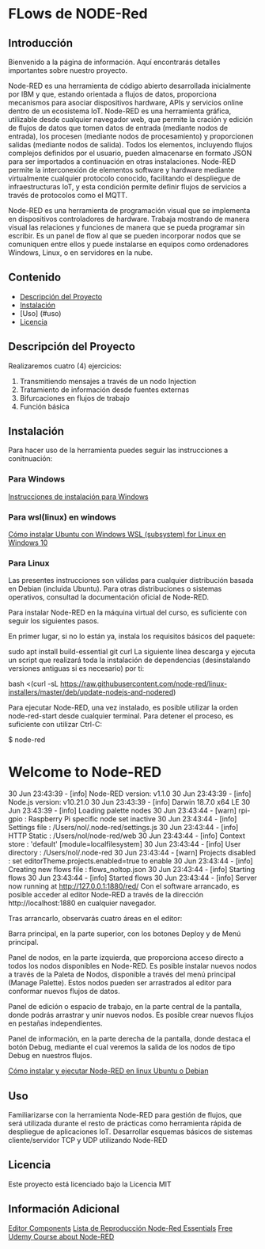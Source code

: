 # FLows de NODE-Red

## Introducción

Bienvenido a la página de información. Aquí encontrarás detalles importantes sobre nuestro proyecto.

Node-RED es una herramienta de código abierto desarrollada inicialmente por IBM y que, estando orientada a flujos de datos, proporciona mecanismos para asociar dispositivos hardware, APIs y servicios online dentro de un ecosistema IoT. Node-RED es una herramienta gráfica, utilizable desde cualquier navegador web, que permite la cración y edición de flujos de datos que tomen datos de entrada (mediante nodos de entrada), los procesen (mediante nodos de procesamiento) y proporcionen salidas (mediante nodos de salida). Todos los elementos, incluyendo flujos complejos definidos por el usuario, pueden almacenarse en formato JSON para ser importados a continuación en otras instalaciones. Node-RED permite la interconexión de elementos software y hardware mediante virtualmente cualquier protocolo conocido, facilitando el despliegue de infraestructuras IoT, y esta condición permite definir flujos de servicios a través de protocolos como el MQTT.

Node-RED es una herramienta de programación visual que se implementa en dispositivos controladores de hardware. Trabaja mostrando de manera visual las relaciones y funciones de manera que se pueda programar sin escribir. Es un panel de flow al que se pueden incorporar nodos que se comuniquen entre ellos y puede instalarse en equipos como ordenadores Windows, Linux, o en servidores en la nube.

## Contenido

- [Descripción del Proyecto](#descripción-del-proyecto)
- [Instalación](#instalación)
- [Uso] (#uso)
- [Licencia](#licencia)

## Descripción del Proyecto

Realizaremos cuatro (4) ejercicios:

1. Transmitiendo mensajes a través de un nodo Injection
2. Tratamiento de información desde fuentes externas
3. Bifurcaciones en flujos de trabajo
4. Función básica

## Instalación

Para hacer uso de la herramienta puedes seguir las instrucciones a conitnuación:

### Para Windows

[Instrucciones de instalación para Windows](https://nodered-org.translate.goog/docs/getting-started/windows?_x_tr_sl=auto&_x_tr_tl=es&_x_tr_hl=es&_x_tr_pto=wapp)

### Para wsl(linux) en windows

[Cómo instalar Ubuntu con Windows WSL (subsystem) for Linux en Windows 10](https://youtu.be/lt4UtlUzx9w?si=MpnBuwCGLnXHUq5U)

### Para Linux

Las presentes instrucciones son válidas para cualquier distribución basada en Debian (incluida Ubuntu). Para otras distribuciones o sistemas operativos, consultad la documentación oficial de Node-RED.

Para instalar Node-RED en la máquina virtual del curso, es suficiente con seguir los siguientes pasos.

En primer lugar, si no lo están ya, instala los requisitos básicos del paquete:

sudo apt install build-essential git curl
La siguiente línea descarga y ejecuta un script que realizará toda la instalación de dependencias (desinstalando versiones antiguas si es necesario) por ti:

bash <(curl -sL <https://raw.githubusercontent.com/node-red/linux-installers/master/deb/update-nodejs-and-nodered>)

Para ejecutar Node-RED, una vez instalado, es posible utilizar la orden node-red-start desde cualquier terminal. Para detener el proceso, es suficiente con utilizar Ctrl-C:

$ node-red

Welcome to Node-RED
===================

30 Jun 23:43:39 - [info] Node-RED version: v1.1.0
30 Jun 23:43:39 - [info] Node.js  version: v10.21.0
30 Jun 23:43:39 - [info] Darwin 18.7.0 x64 LE
30 Jun 23:43:39 - [info] Loading palette nodes
30 Jun 23:43:44 - [warn] rpi-gpio : Raspberry Pi specific node set inactive
30 Jun 23:43:44 - [info] Settings file  : /Users/nol/.node-red/settings.js
30 Jun 23:43:44 - [info] HTTP Static    : /Users/nol/node-red/web
30 Jun 23:43:44 - [info] Context store  : 'default' [module=localfilesystem]
30 Jun 23:43:44 - [info] User directory : /Users/nol/.node-red
30 Jun 23:43:44 - [warn] Projects disabled : set editorTheme.projects.enabled=true to enable
30 Jun 23:43:44 - [info] Creating new flows file : flows_noltop.json
30 Jun 23:43:44 - [info] Starting flows
30 Jun 23:43:44 - [info] Started flows
30 Jun 23:43:44 - [info] Server now running at http://127.0.0.1:1880/red/
Con el software arrancado, es posible acceder al editor Node-RED a través de la dirección http://localhost:1880 en cualquier navegador.

Tras arrancarlo, observarás cuatro áreas en el editor:

Barra principal, en la parte superior, con los botones Deploy y de Menú principal.

Panel de nodos, en la parte izquierda, que proporciona acceso directo a todos los nodos disponibles en Node-RED. Es posible instalar nuevos nodos a través de la Paleta de Nodos, disponible a través del menú principal (Manage Palette). Estos nodos pueden ser arrastrados al editor para conformar nuevos flujos de datos.

Panel de edición o espacio de trabajo, en la parte central de la pantalla, donde podrás arrastrar y unir nuevos nodos. Es posible crear nuevos flujos en pestañas independientes.

Panel de información, en la parte derecha de la pantalla, donde destaca el botón Debug, mediante el cual veremos la salida de los nodos de tipo Debug en nuestros flujos.

[Cómo instalar y ejecutar Node-RED en linux Ubuntu o Debian](https://nodered-org.translate.goog/docs/getting-started/local?_x_tr_sl=auto&_x_tr_tl=es&_x_tr_hl=es&_x_tr_pto=wapp)

## Uso

Familiarizarse con la herramienta Node-RED para gestión de flujos, que será utilizada durante el resto de prácticas como herramienta rápida de despliegue de aplicaciones IoT.
Desarrollar esquemas básicos de sistemas cliente/servidor TCP y UDP utilizando Node-RED

## Licencia

Este proyecto está licenciado bajo la Licencia MIT

## Información Adicional

[Editor Components](https://youtu.be/veiNb6Y0ERg?si=zLDJaqShsJOOwbci)
[Lista de Reproducción Node-Red Essentials](https://youtube.com/playlist?list=PLyNBB9VCLmo1hyO-4fIZ08gqFcXBkHy-6&si=xOXSCtVVbARfrMG5)
[Free Udemy Course about Node-RED](https://www.udemy.com/course/proyecto-node-red-monitorizacion-de-parametros-del-sistema/?utm_source=adwords&utm_medium=udemyads&utm_campaign=Search_DSA_GammaCatchall_NonP_la.ES_cc.ROW-Spanish&campaigntype=Search&portfolio=ROW-Spanish&language=ES&product=Course&test=&audience=DSA&topic=&priority=Gamma&utm_content=deal4584&utm_term=_._ag_167955697191_._ad_706510832613_._kw__._de_c_._dm__._pl__._ti_dsa-1456167871416_._li_1005493_._pd__._&matchtype=&gad_source=1&gclid=Cj0KCQiA57G5BhDUARIsACgCYnwjjReoqhcOGedAfy6QDDNKh0FMHsByYmsFU24DOsyluC8RW2asunMaAlN6EALw_wcB)